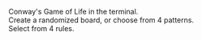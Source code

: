 Conway's Game of Life in the terminal.<br />
Create a randomized board, or choose from 4 patterns.<br />
Select from 4 rules.
